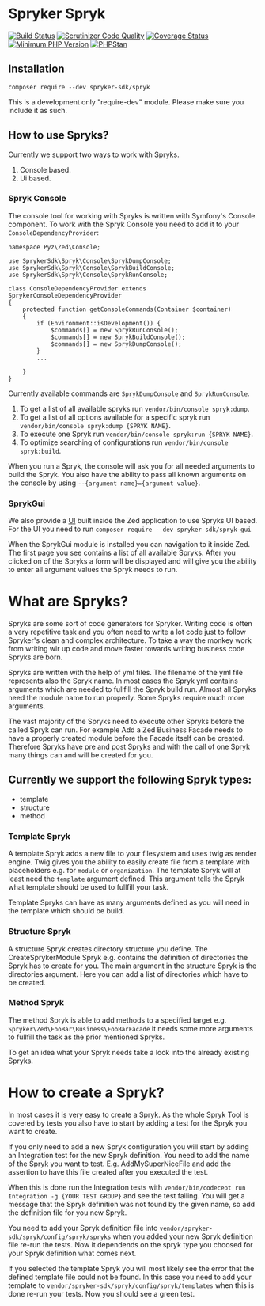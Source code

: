 # Spryker Spryk

[![Build Status](https://travis-ci.com/spryker/spryk.svg?token=7jVDNZFJxpvBrFetYhbF&branch=master)](https://travis-ci.com/spryker/spryk)
[![Scrutinizer Code Quality](https://scrutinizer-ci.com/g/spryker/spryk/badges/quality-score.png?b=master&s=ebca747a3c5798a911ff1beaae498b6101af74f6)](https://scrutinizer-ci.com/g/spryker/spryk/?branch=master)
[![Coverage Status](https://coveralls.io/repos/github/spryker/spryk/badge.svg?branch=master&t=2ga4h9)](https://coveralls.io/github/spryker/spryk?branch=master)
[![Minimum PHP Version](https://img.shields.io/badge/php-%3E%3D%207.1-8892BF.svg)](https://php.net/)
[![PHPStan](https://img.shields.io/badge/PHPStan-enabled-brightgreen.svg?style=flat)](https://github.com/phpstan/phpstan)

## Installation

```
composer require --dev spryker-sdk/spryk
```

This is a development only "require-dev" module. Please make sure you include it as such.

## How to use Spryks?

Currently we support two ways to work with Spryks.

1. Console based.
2. Ui based.

### Spryk Console

The console tool for working with Spryks is written with Symfony's Console component. To work with the Spryk Console you need to add it to your `ConsoleDependencyProvider`:

```
namespace Pyz\Zed\Console;

use SprykerSdk\Spryk\Console\SprykDumpConsole;
use SprykerSdk\Spryk\Console\SprykBuildConsole;
use SprykerSdk\Spryk\Console\SprykRunConsole;
 
class ConsoleDependencyProvider extends SprykerConsoleDependencyProvider
{
    protected function getConsoleCommands(Container $container)
    {
        if (Environment::isDevelopment()) {
            $commands[] = new SprykRunConsole();
            $commands[] = new SprykBuildConsole();
            $commands[] = new SprykDumpConsole();
        }
        ...
 
    }
}
```

Currently available commands are `SprykDumpConsole` and `SprykRunConsole`. 

1. To get a list of all available spryks run `vendor/bin/console spryk:dump`. 
2. To get a list of all options available for a specific spryk run `vendor/bin/console spryk:dump {SPRYK NAME}`. 
3. To execute one Spryk run `vendor/bin/console spryk:run {SPRYK NAME}`.
4. To optimize searching of configurations run `vendor/bin/console spryk:build`.

When you run a Spryk, the console will ask you for all needed arguments to build the Spryk. You also have the ability to pass all known arguments on the console by using `--{argument name}={argument value}`.


### SprykGui

We also provide a [UI](https://github.com/spryker-sdk/spryk-gui) built inside the Zed application to use Spryks UI based. For the UI you need to run `composer require --dev spryker-sdk/spryk-gui`

When the SprykGui module is installed you can navigation to it inside Zed. The first page you see contains a list of all available Spryks. After you clicked on of the Spryks a form will be displayed and will give you the ability to enter all argument values the Spryk needs to run.

# What are Spryks?

Spryks are some sort of code generators for Spryker. Writing code is often a very repetitive task and you often need to write a lot code just to follow Spryker's clean and complex architecture.
To take a way the monkey work from writing wir up code and move faster towards writing business code Spryks are born.

Spryks are written with the help of yml files. The filename of the yml file represents also the Spryk name. In most cases the Spryk yml contains arguments which are needed to fullfill the Spryk build run. Almost all Spryks need the module name to run properly. Some Spryks require much more arguments.

The vast majority of the Spryks need to execute other Spryks before the called Spryk can run. For example Add a Zed Business Facade needs to have a properly created module before the Facade itself can be created. Therefore Spryks have pre and post Spryks and with the call of one Spryk many things can and will be created for you.

## Currently we support the following Spryk types:

- template
- structure
- method

### Template Spryk

A template Spryk adds a new file to your filesystem and uses twig as render engine. Twig gives you the ability to easily create file from a template with placeholders e.g. for `module` or `organization`. The template Spryk will at least need the `template` argument defined. This argument tells the Spryk what template should be used to fullfill your task.

Template Spryks can have as many arguments defined as you will need in the template which should be build.

### Structure Spryk

A structure Spryk creates directory structure you define. The CreateSprykerModule Spryk e.g. contains the definition of directories the Spryk has to create for you. The main argument in the structure Spryk is the directories argument. Here you can add a list of directories which have to be created.

### Method Spryk

The method Spryk is able to add methods to a specified target e.g. `Spryker\Zed\FooBar\Business\FooBarFacade` it needs some more arguments to fullfill the task as the prior mentioned Spryks. 

To get an idea what your Spryk needs take a look into the already existing Spryks.  

# How to create a Spryk?

In most cases it is very easy to create a Spryk. As the whole Spryk Tool is covered by tests you also have to start by adding a test for the Spryk you want to create.

If you only need to add a new Spryk configuration you will start by adding an Integration test for the new Spryk definition. You need to add the name of the Spryk you want to test. E.g. AddMySuperNiceFile and add the assertion to have this file created after you executed the test.

When this is done run the Integration tests with `vendor/bin/codecept run Integration -g {YOUR TEST GROUP}` and see the test failing. You will get a message that the Spryk definition was not found by the given name, so add the definition file for you new Spryk. 

You need to add your Spryk definition file into `vendor/spryker-sdk/spryk/config/spryk/spryks` when you added your new Spryk definition file re-run the tests. Now it dependends on the spryk type you choosed for your Spryk definition what comes next.

If you selected the template Spryk you will most likely see the error that the defined template file could not be found. In this case you need to add your template to `vendor/spryker-sdk/spryk/config/spryk/templates` when this is done re-run your tests. Now you should see a green test.
